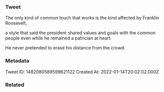 ### Tweet
The only kind of common touch that works is the kind affected by Franklin Roosevelt,

a style that said the president shared values and goals with the
common people even while he remained a patrician at heart.

He never pretended to erase his distance from the crowd.

### Metadata
Tweet ID: 1482080589599621122
Created At: 2022-01-14T20:02:02.000Z

### Related

